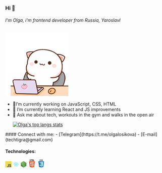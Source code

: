 ### Hi 👋
###### I'm Olga, i'm frontend developer from Russia, Yaroslavl
<p align="justify">
   <img
      width="200"
      src="image/peach-goma.gif"
      alt="cat-developer"
    />
</p>

- 🔭I’m currently working on JavaScript, CSS, HTML
- 🌱 I’m currently learning React and JS improvements
- 💬 Ask me about tech, workouts in the gym and walks in the open air
  <p align="justify">
     <a href="https://github.com/OlgaLosikova/OlgaLosikova/">
    <img
      height="150"
      src="https://github-readme-stats.vercel.app/api/top-langs/?username=OlgaLosikova&layout=compact&langs_count=6"
      alt="Olga's top langs stats"
    />
  </a>  
</p>
#### Connect with me:
- [Telegram](https://t.me/olgalosikova)
- [E-mail](techtigra@gmail.com)

#### Technologies:
<code><img height="20" src="https://raw.githubusercontent.com/github/explore/80688e429a7d4ef2fca1e82350fe8e3517d3494d/topics/javascript/javascript.png"></code>
<code><img height="20" src="https://raw.githubusercontent.com/github/explore/80688e429a7d4ef2fca1e82350fe8e3517d3494d/topics/react/react.png"></code>
<code><img height="20" src="https://raw.githubusercontent.com/github/explore/80688e429a7d4ef2fca1e82350fe8e3517d3494d/topics/nodejs/nodejs.png"></code>
<code><img height="25" src="https://raw.githubusercontent.com/github/explore/80688e429a7d4ef2fca1e82350fe8e3517d3494d/topics/html/html.png"></code>
<code><img height="25" src="https://raw.githubusercontent.com/github/explore/80688e429a7d4ef2fca1e82350fe8e3517d3494d/topics/css/css.png"></code>


